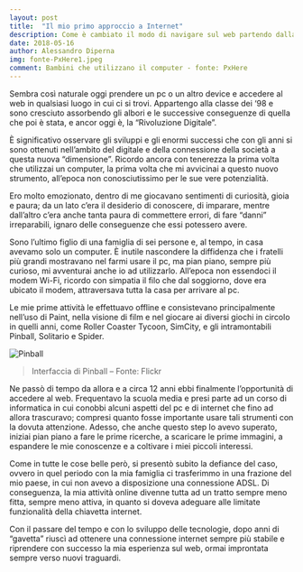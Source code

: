 ```yaml
---
layout: post
title:  "Il mio primo approccio a Internet"
description: Come è cambiato il modo di navigare sul web partendo dalla mia prima esperienza.
date: 2018-05-16
author: Alessandro Diperna
img: fonte-PxHere1.jpeg
comment: Bambini che utilizzano il computer - fonte: PxHere
---
```


Sembra così naturale oggi prendere un pc o un altro device e accedere al web in qualsiasi luogo in cui ci si trovi. Appartengo alla classe dei ‘98 e sono cresciuto assorbendo gli albori e le successive conseguenze di quella che poi è stata, e ancor oggi è, la “Rivoluzione Digitale”. 
 
È significativo osservare gli sviluppi e gli enormi successi che con gli anni si sono ottenuti nell’ambito del digitale e della connessione della società a questa nuova “dimensione”.
Ricordo ancora con tenerezza la prima volta che utilizzai un computer, la prima volta che mi avvicinai a questo nuovo strumento, all’epoca non conosciutissimo per le sue vere potenzialità. 

Ero molto emozionato, dentro di me giocavano sentimenti di curiosità, gioia e paura; da un lato c’era il desiderio di conoscere, di imparare, mentre dall’altro c’era anche tanta paura di commettere errori, di fare “danni” irreparabili, ignaro delle conseguenze che essi potessero avere.


Sono l’ultimo figlio di una famiglia di sei persone e, al tempo, in casa avevamo solo un computer. È inutile nascondere la diffidenza che i fratelli più grandi mostravano nel farmi usare il pc, ma pian piano, sempre più curioso, mi avventurai anche io ad utilizzarlo. 
All’epoca non essendoci il modem Wi-Fi, ricordo con simpatia il filo che dal soggiorno, dove era ubicato il modem, attraversava tutta la casa per arrivare al pc.


Le mie prime attività le effettuavo offline e consistevano principalmente nell’uso di Paint, nella visione di film e nel giocare ai diversi giochi in circolo in quelli anni, come Roller Coaster Tycoon, SimCity, e gli intramontabili Pinball, Solitario e Spider. 


![Pinball]({{site.baseurl}}/assets/images/pinball.jpg)
>Interfaccia di Pinball – Fonte: Flickr

Ne passò di tempo da allora e a circa 12 anni ebbi finalmente l’opportunità di accedere al web.
Frequentavo la scuola media e presi parte ad un corso di informatica in cui conobbi alcuni aspetti del pc e di internet che fino ad allora trascuravo; compresi quanto fosse importante usare tali strumenti con la dovuta attenzione.
Adesso, che anche questo step lo avevo superato, iniziai pian piano a fare le prime ricerche, a scaricare le prime immagini, a espandere le mie conoscenze e a coltivare i miei piccoli interessi.

Come in tutte le cose belle però, si presentò subito la defiance del caso, ovvero in quel periodo con la mia famiglia ci trasferimmo in una frazione del mio paese, in cui non avevo a disposizione una connessione ADSL. Di conseguenza, la mia attività online divenne tutta ad un tratto sempre meno fitta, sempre meno attiva, in quanto si doveva adeguare alle limitate funzionalità della chiavetta internet.

Con il passare del tempo e con lo sviluppo delle tecnologie, dopo anni di “gavetta” riuscì ad ottenere una connessione internet sempre più stabile e riprendere con successo la mia esperienza sul web, ormai improntata sempre verso nuovi traguardi.


